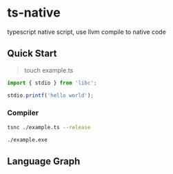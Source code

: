 # ts-native

typescript native script, use llvm compile to native code

## Quick Start

> touch example.ts

```ts
import { stdio } from 'libc';

stdio.printf('hello world');
```

### Compiler

```bash
tsnc ./example.ts --release

./example.exe
```

## Language Graph
